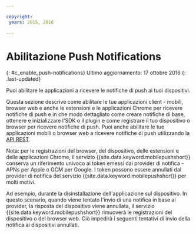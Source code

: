 ```yaml
---

copyright:
 years: 2015, 2016

---
```


# Abilitazione Push Notifications
{: #c_enable_push-notifications}
Ultimo aggiornamento: 17 ottobre 2016
{: .last-updated}

Puoi abilitare le applicazioni a ricevere le notifiche di push ai tuoi dispositivi. 

Questa sezione descrive come abilitare le tue applicazioni client - mobili, browser web e anche le estensioni e le applicazioni Chrome per ricevere notifiche di push e in che modo dettagliato come creare notifiche di base, ottenere e inizializzare l'SDK o il plugin e come registrare il tuo dispositivo o browser per ricevere notifiche di push. Puoi anche abilitare le tue applicazioni mobili o browser web a ricevere notifiche di push utilizzando la [API REST](t_restapi.html).

Nota: per le registrazioni del browser, del dispositivo, delle estensioni e delle applicazioni Chrome, il servizio {{site.data.keyword.mobilepushshort}} conserva un riferimento univoco ai token emessi dai provider di notifica -
APNs per Apple o GCM per Google. I token possono essere annullati dal provider di notifica del servizio {{site.data.keyword.mobilepushshort}} per molti motivi. 

Ad esempio, durante la disinstallazione dell'applicazione sul dispositivo. In questo scenario, quando viene tentato l'invio di una notifica in base ai provider, la risposta del dispositivo viene annullata, il servizio {{site.data.keyword.mobilepushshort}} rimuoverà le registrazioni del dispositivo o del browser web. Ciò impedirà i seguenti tentativi di invio della notifica ai dispositivi annullati.
